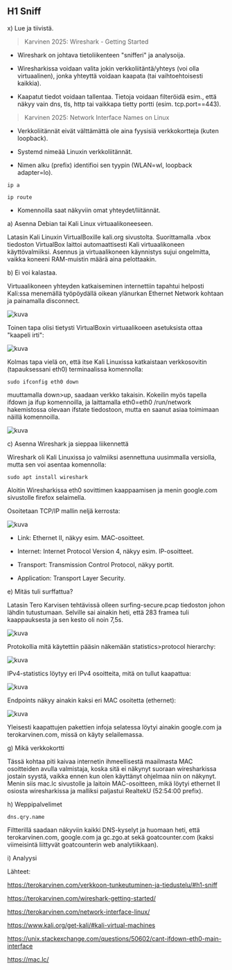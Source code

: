 ## H1 Sniff

x) Lue ja tiivistä.

>Karvinen 2025: Wireshark - Getting Started
- Wireshark on johtava tietoliikenteen "snifferi" ja analysoija.

- Wiresharkissa voidaan valita jokin verkkoliitäntä/yhteys (voi olla virtuaalinen), jonka yhteyttä voidaan kaapata (tai vaihtoehtoisesti kaikkia).

- Kaapatut tiedot voidaan tallentaa. Tietoja voidaan filteröidä esim., että näkyy vain dns, tls, http tai vaikkapa tietty portti (esim. tcp.port==443).

>Karvinen 2025: Network Interface Names on Linux
- Verkkoliitännät eivät välttämättä ole aina fyysisiä verkkokortteja (kuten loopback).

- Systemd nimeää Linuxin verkkoliitännät.

- Nimen alku (prefix) identifioi sen tyypin (WLAN=wl, loopback adapter=lo).

```
ip a
```
```
ip route
```
- Komennoilla saat näkyviin omat yhteydet/liitännät.

a) Asenna Debian tai Kali Linux virtuaalikoneeseen.

Latasin Kali Linuxin VirtualBoxille kali.org sivustolta. Suorittamalla .vbox tiedoston VirtualBox laittoi automaattisesti Kali virtuaalikoneen käyttövalmiiksi. Asennus ja virtuaalikoneen käynnistys sujui ongelmitta, vaikka koneeni RAM-muistin määrä aina pelottaakin.

b) Ei voi kalastaa.

Virtuaalikoneen yhteyden katkaiseminen internettiin tapahtui helposti Kali:ssa menemällä työpöydällä oikean ylänurkan Ethernet Network kohtaan ja painamalla disconnect.

![kuva](https://github.com/user-attachments/assets/a5792514-627d-4e4d-82a5-fd2f156715e8)

Toinen tapa olisi tietysti VirtualBoxin virtuaalikoeen asetuksista ottaa "kaapeli irti":

![kuva](https://github.com/user-attachments/assets/b5ac0a1a-ab8f-4081-a271-36c5655f3976)

Kolmas tapa vielä on, että itse Kali Linuxissa katkaistaan verkkosovitin (tapauksessani eth0) terminaalissa komennolla:

```
sudo ifconfig eth0 down
```
muuttamalla down>up, saadaan verkko takaisin. Kokeilin myös tapella ifdown ja ifup komennoilla, ja laittamalla eth0=eth0 /run/network hakemistossa olevaan ifstate tiedostoon, mutta en saanut asiaa toimimaan näillä komennoilla.

![kuva](https://github.com/user-attachments/assets/57b5caf4-8829-4dd9-8390-fe7cf5a90edf)

c) Asenna Wireshark ja sieppaa liikennettä

Wireshark oli Kali Linuxissa jo valmiiksi asennettuna uusimmalla versiolla, mutta sen voi asentaa komennolla:

```
sudo apt install wireshark
```

Aloitin Wiresharkissa eth0 sovittimen kaappaamisen ja menin google.com sivustolle firefox selaimella.

Osoitetaan TCP/IP mallin neljä kerrosta:

![kuva](https://github.com/user-attachments/assets/4bb0dd87-0a32-4b30-bd3c-79be487f7c05)


- Link: Ethernet II, näkyy esim. MAC-osoitteet.

- Internet: Internet Protocol Version 4, näkyy esim. IP-osoitteet.

- Transport: Transmission Control Protocol, näkyy portit.

- Application: Transport Layer Security.

e) Mitäs tuli surffattua?

Latasin Tero Karvisen tehtävissä olleen surfing-secure.pcap tiedoston johon lähdin tutustumaan. Selville sai ainakin heti, että 283 framea tuli kaappauksesta ja sen kesto oli noin 7,5s.

![kuva](https://github.com/user-attachments/assets/ad9b75db-e3c3-4194-ab65-7f471f73f83a)

Protokollia mitä käytettiin pääsin näkemään statistics>protocol hierarchy:

![kuva](https://github.com/user-attachments/assets/5464d238-5e73-469b-94e8-dbd977effa02)

IPv4-statistics löytyy eri IPv4 osoitteita, mitä on tullut kaapattua:

![kuva](https://github.com/user-attachments/assets/23fb200f-4936-4aad-99df-abf7ca22bef6)

Endpoints näkyy ainakin kaksi eri MAC osoitetta (ethernet):

![kuva](https://github.com/user-attachments/assets/3e0682d2-1e30-470a-9a05-9191cb98e34a)

Yleisesti kaapattujen pakettien infoja selatessa löytyi ainakin google.com ja terokarvinen.com, missä on käyty selailemassa.

g) Mikä verkkokortti

Tässä kohtaa piti kaivaa internetin ihmeellisestä maailmasta MAC osoitteiden avulla valmistaja, koska sitä ei näkynyt suoraan wiresharkissa jostain syystä, vaikka ennen kun olen käyttänyt ohjelmaa niin on näkynyt. Menin siis mac.lc sivustolle ja laitoin MAC-osoitteen, mikä löytyi ethernet II osiosta wiresharkissa ja malliksi paljastui RealtekU (52:54:00 prefix).

h) Weppipalvelimet

```
dns.qry.name
```
Filtterillä saadaan näkyviin kaikki DNS-kyselyt ja huomaan heti, että terokarvinen.com, google.com ja gc.zgo.at sekä goatcounter.com (kaksi viimeisintä liittyvät goatcounterin web analytiikkaan).

i) Analyysi




























Lähteet:

https://terokarvinen.com/verkkoon-tunkeutuminen-ja-tiedustelu/#h1-sniff

https://terokarvinen.com/wireshark-getting-started/

https://terokarvinen.com/network-interface-linux/

https://www.kali.org/get-kali/#kali-virtual-machines

https://unix.stackexchange.com/questions/50602/cant-ifdown-eth0-main-interface

https://mac.lc/


